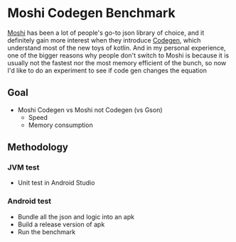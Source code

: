# Moshi Codegen Benchmark

[Moshi](https://github.com/square/moshi) has been a lot of people's go-to json library of choice, and it definitely gain
more interest when they introduce [Codegen](https://medium.com/@sweers/exploring-moshis-kotlin-code-gen-dec09d72de5e),
which understand most of the new toys of kotlin. And in my personal experience, one of the bigger reasons why people
don't switch to Moshi is because it is usually not the fastest nor the most memory efficient of the bunch, so now I'd
like to do an experiment to see if code gen changes the equation

## Goal

- Moshi Codegen vs Moshi not Codegen (vs Gson)
  - Speed
  - Memory consumption

## Methodology

### JVM test

- Unit test in Android Studio

### Android test

- Bundle all the json and logic into an apk
- Build a release version of apk
- Run the benchmark